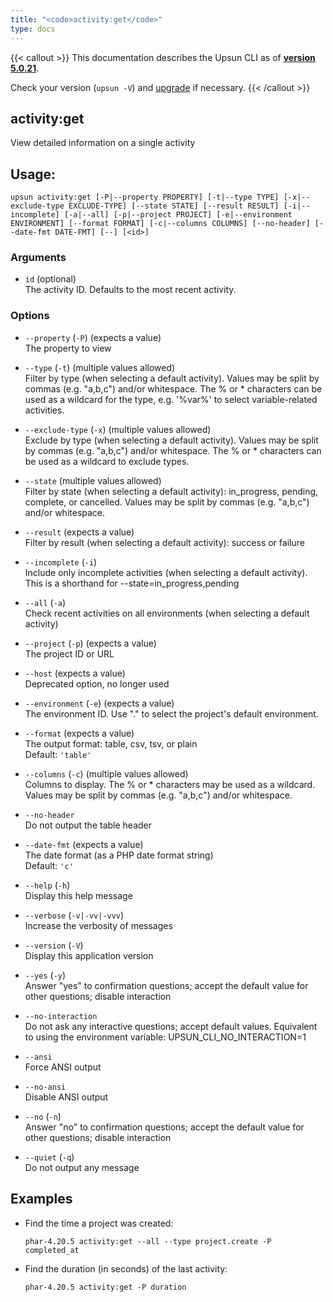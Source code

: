 ```yaml
---
title: "<code>activity:get</code>"
type: docs
---
```


{{< callout >}}
  This documentation describes the Upsun CLI as of **[version 5.0.21](https://github.com/platformsh/cli/releases/tag/5.0.21)**.
  
  Check your version (`upsun -V`) and [upgrade](/cli/#upgrade-the-cli) if necessary.
{{< /callout >}}

activity:get
------------
View detailed information on a single activity

## Usage:

```
upsun activity:get [-P|--property PROPERTY] [-t|--type TYPE] [-x|--exclude-type EXCLUDE-TYPE] [--state STATE] [--result RESULT] [-i|--incomplete] [-a|--all] [-p|--project PROJECT] [-e|--environment ENVIRONMENT] [--format FORMAT] [-c|--columns COLUMNS] [--no-header] [--date-fmt DATE-FMT] [--] [<id>]
```

### Arguments

* `id` (optional)  
  The activity ID. Defaults to the most recent activity.

### Options

* `--property` (`-P`) (expects a value)  
  The property to view

* `--type` (`-t`) (multiple values allowed)  
  Filter by type (when selecting a default activity).
Values may be split by commas (e.g. "a,b,c") and/or whitespace.
The % or * characters can be used as a wildcard for the type, e.g. '%var%' to select variable-related activities.

* `--exclude-type` (`-x`) (multiple values allowed)  
  Exclude by type (when selecting a default activity).
Values may be split by commas (e.g. "a,b,c") and/or whitespace.
The % or * characters can be used as a wildcard to exclude types.

* `--state` (multiple values allowed)  
  Filter by state (when selecting a default activity): in_progress, pending, complete, or cancelled.
Values may be split by commas (e.g. "a,b,c") and/or whitespace.

* `--result` (expects a value)  
  Filter by result (when selecting a default activity): success or failure

* `--incomplete` (`-i`)  
  Include only incomplete activities (when selecting a default activity).
This is a shorthand for --state=in_progress,pending

* `--all` (`-a`)  
  Check recent activities on all environments (when selecting a default activity)

* `--project` (`-p`) (expects a value)  
  The project ID or URL

* `--host` (expects a value)  
  Deprecated option, no longer used

* `--environment` (`-e`) (expects a value)  
  The environment ID. Use "." to select the project's default environment.

* `--format` (expects a value)  
  The output format: table, csv, tsv, or plain  
  Default: `'table'`

* `--columns` (`-c`) (multiple values allowed)  
  Columns to display.
The % or * characters may be used as a wildcard.
Values may be split by commas (e.g. "a,b,c") and/or whitespace.

* `--no-header`  
  Do not output the table header

* `--date-fmt` (expects a value)  
  The date format (as a PHP date format string)  
  Default: `'c'`

* `--help` (`-h`)  
  Display this help message

* `--verbose` (`-v|-vv|-vvv`)  
  Increase the verbosity of messages

* `--version` (`-V`)  
  Display this application version

* `--yes` (`-y`)  
  Answer "yes" to confirmation questions; accept the default value for other questions; disable interaction

* `--no-interaction`  
  Do not ask any interactive questions; accept default values. Equivalent to using the environment variable: UPSUN_CLI_NO_INTERACTION=1

* `--ansi`  
  Force ANSI output

* `--no-ansi`  
  Disable ANSI output

* `--no` (`-n`)  
  Answer "no" to confirmation questions; accept the default value for other questions; disable interaction

* `--quiet` (`-q`)  
  Do not output any message

## Examples

* Find the time a project was created:  
  ```
  phar-4.20.5 activity:get --all --type project.create -P completed_at
  ```

* Find the duration (in seconds) of the last activity:  
  ```
  phar-4.20.5 activity:get -P duration
  ```


